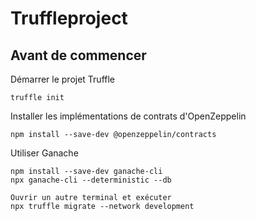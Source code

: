 # Truffleproject

## Avant de commencer

Démarrer le projet Truffle
```
truffle init
```
Installer les implémentations de contrats d'OpenZeppelin
```
npm install --save-dev @openzeppelin/contracts
```

Utiliser Ganache
```
npm install --save-dev ganache-cli
npx ganache-cli --deterministic --db

Ouvrir un autre terminal et exécuter
npx truffle migrate --network development
```
